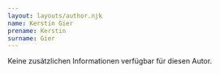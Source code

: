 ```yaml
---
layout: layouts/author.njk
name: Kerstin Gier
prename: Kerstin
surname: Gier
---
```

Keine zusätzlichen Informationen verfügbar für diesen Autor.

